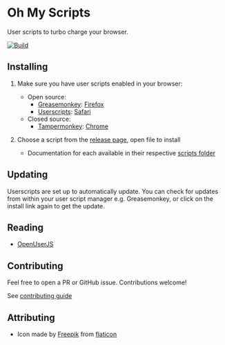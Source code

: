 # Oh My Scripts

User scripts to turbo charge your browser.

[![Build](https://github.com/iamogbz/oh-my-scripts/actions/workflows/nodejs.yml/badge.svg)](https://github.com/iamogbz/oh-my-scripts/actions/workflows/nodejs.yml)

## Installing

1. Make sure you have user scripts enabled in your browser:
   - Open source:
      - [Greasemonkey](https://github.com/greasemonkey/greasemonkey): [Firefox](https://addons.mozilla.org/en-US/firefox/addon/greasemonkey/)
      - [Userscripts](https://github.com/quoid/userscripts): [Safari](https://github.com/quoid/userscripts)
   - Closed source:
      - [Tampermonkey](https://github.com/Tampermonkey/tampermonkey): [Chrome](https://tampermonkey.net/?ext=dhdg&browser=chrome)

2. Choose a script from the [release page](https://ogbizi.com/oh-my-scripts/release), open file to install
   - Documentation for each available in their respective [scripts folder](https://github.com/iamogbz/oh-my-scripts/tree/main/scripts)

## Updating

Userscripts are set up to automatically update. You can check for updates from within your user script manager e.g. Greasemonkey, or click on the install link again to get the update.

## Reading

- [OpenUserJS](https://openuserjs.org)

## Contributing

Feel free to open a PR or GitHub issue. Contributions welcome!

See [contributing guide](https://github.com/iamogbz/oh-my-scripts/blob/main/CONTRIBUTING.md)

## Attributing

- Icon made by [Freepik](http://www.freepik.com/) from [flaticon](https://www.flaticon.com/free-icon/monkey_3069257)
